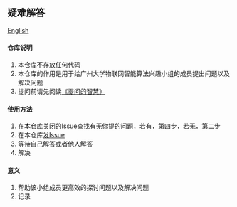 ## 疑难解答

[English](https://github.com/gzhuiotig/Q_A/blob/master/README-en.md)

#### 仓库说明

1. 本仓库不存放任何代码
2. 本仓库的作用是用于给广州大学物联网智能算法兴趣小组的成员提出问题以及解决问题
3. 提问前请先阅读[《提问的智慧》](https://github.com/ryanhanwu/How-To-Ask-Questions-The-Smart-Way/blob/master/README-zh_CN.md)

#### 使用方法

1. 在本仓库关闭的Issue查找有无你提的问题，若有，第四步，若无，第二步
2. 在本仓库[发Issue](https://github.com/gzhuiotig/Q_A/issues)
3. 等待自己解答或者他人解答
4. 解决

#### 意义

1. 帮助该小组成员更高效的探讨问题以及解决问题
2. 记录